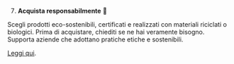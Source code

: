 7. **Acquista responsabilmente** 🛒

Scegli prodotti eco-sostenibili, certificati e realizzati con materiali riciclati o biologici. Prima di acquistare, chiediti se ne hai veramente bisogno. Supporta aziende che adottano pratiche etiche e sostenibili.

[Leggi qui](https://www.sustainablebrands.com/).
